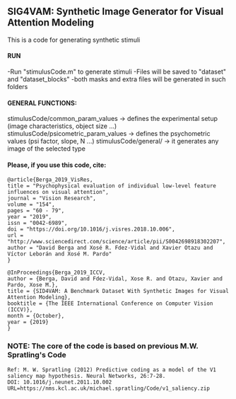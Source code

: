 SIG4VAM: Synthetic Image Generator for Visual Attention Modeling
---
This is a code for generating synthetic stimuli

#### RUN

-Run "stimulusCode.m" to generate stimuli
-Files will be saved to "dataset" and "dataset_blocks"
-both masks and extra files will be generated in such folders

#### GENERAL FUNCTIONS:

stimulusCode/common_param_values -> defines the experimental setup (image characteristics, object size ...)
stimulusCode/psicometric_param_values -> defines the psychometric values (psi factor, slope, N ...)
stimulusCode/general/ -> it generates any image of the selected type

#### Please, if you use this code, cite:

````
@article{Berga_2019_VisRes,
title = "Psychophysical evaluation of individual low-level feature influences on visual attention",
journal = "Vision Research",
volume = "154",
pages = "60 - 79",
year = "2019",
issn = "0042-6989",
doi = "https://doi.org/10.1016/j.visres.2018.10.006",
url = "http://www.sciencedirect.com/science/article/pii/S0042698918302207",
author = "David Berga and Xosé R. Fdez-Vidal and Xavier Otazu and Víctor Leborán and Xosé M. Pardo"
}

@InProceedings{Berga_2019_ICCV,
author = {Berga, David and Fdez-Vidal, Xose R. and Otazu, Xavier and Pardo, Xose M.},
title = {SID4VAM: A Benchmark Dataset With Synthetic Images for Visual Attention Modeling},
booktitle = {The IEEE International Conference on Computer Vision (ICCV)},
month = {October},
year = {2019}
}

````


### NOTE: The core of the code is based on previous M.W. Spratling's Code
	Ref: M. W. Spratling (2012) Predictive coding as a model of the V1 saliency map hypothesis. Neural Networks, 26:7-28. 
	DOI: 10.1016/j.neunet.2011.10.002
	URL=https://nms.kcl.ac.uk/michael.spratling/Code/v1_saliency.zip




